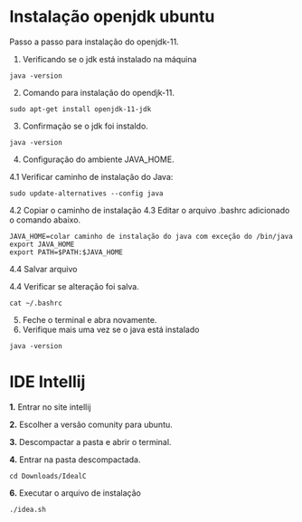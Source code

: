 # Instalação openjdk ubuntu

Passo a passo para instalação do openjdk-11.

1. Verificando se o jdk está instalado na máquina

```console
java -version
```
2. Comando para instalação do opendjk-11.
```console
sudo apt-get install openjdk-11-jdk
```
3. Confirmação se o jdk foi instaldo.
```console
java -version
```

4. Configuração do ambiente JAVA_HOME.

4.1 Verificar caminho de instalação do Java:
```console 
sudo update-alternatives --config java
```  

4.2 Copiar o caminho de instalação
4.3 Editar o arquivo .bashrc adicionado o comando abaixo.
```console
JAVA_HOME=colar caminho de instalação do java com exceção do /bin/java
export JAVA_HOME
export PATH=$PATH:$JAVA_HOME
```
4.4 Salvar arquivo

4.4 Verificar se alteração foi salva.
```console
cat ~/.bashrc
```
5. Feche o terminal e abra novamente.
6. Verifique mais uma vez se o java está instalado
```console
java -version
```

# IDE Intellij 

**1.** Entrar no site intellij

**2.** Escolher a versão comunity para ubuntu.

**3.** Descompactar a pasta e abrir o terminal.

**4.** Entrar na pasta descompactada.

```console
cd Downloads/IdealC
```

**6.** Executar o arquivo de instalação

```console
./idea.sh
```
